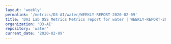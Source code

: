 ```yaml
---
layout: 'weekly'
permalink: '/metrics/D3-AI/water/WEEKLY-REPORT-2020-02-09'
title: 'DAI Lab OSS Metrics Metrics report for water | WEEKLY-REPORT-2020-02-09'
organization: 'D3-AI'
repository: 'water'
current_date: '2020-02-09'
---
```

